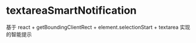 # textareaSmartNotification

基于 react + getBoundingClientRect + element.selectionStart + textarea 实现的智能提示


